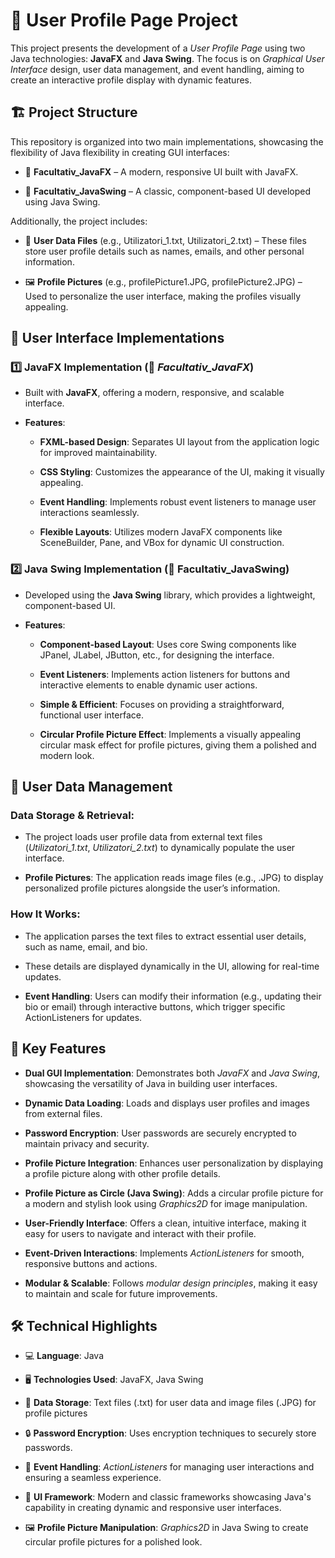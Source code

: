# 📄 User Profile Page Project
This project presents the development of a *User Profile Page* using two Java technologies: **JavaFX** and **Java Swing**. The focus is on *Graphical User Interface* design, user data management, and event handling, aiming to create an interactive profile display with dynamic features.

## 🏗️ Project Structure
This repository is organized into two main implementations, showcasing the flexibility of Java flexibility in creating GUI interfaces:

-  📂 **Facultativ_JavaFX** – A modern, responsive UI built with JavaFX.

-  📂 **Facultativ_JavaSwing** – A classic, component-based UI developed using Java Swing.

Additionally, the project includes:

-  📜 **User Data Files** (e.g., Utilizatori_1.txt, Utilizatori_2.txt) – These files store user profile details such as names, emails, and other personal information.

-  🖼️ **Profile Pictures** (e.g., profilePicture1.JPG, profilePicture2.JPG) – Used to personalize the user interface, making the profiles visually appealing.


## 🎨 User Interface Implementations
### 1️⃣ JavaFX Implementation (📂 *Facultativ_JavaFX*)

-  Built with **JavaFX**, offering a modern, responsive, and scalable interface.

-  **Features**:

    -  **FXML-based Design**: Separates UI layout from the application logic for improved maintainability.

    -  **CSS Styling**: Customizes the appearance of the UI, making it visually appealing.

    -  **Event Handling**: Implements robust event listeners to manage user interactions seamlessly.

    -  **Flexible Layouts**: Utilizes modern JavaFX components like SceneBuilder, Pane, and VBox for dynamic UI construction.

### 2️⃣ Java Swing Implementation (📂 Facultativ_JavaSwing)

-  Developed using the **Java Swing** library, which provides a lightweight, component-based UI.

-  **Features**:

    -  **Component-based Layout**: Uses core Swing components like JPanel, JLabel, JButton, etc., for designing the interface.

    -  **Event Listeners**: Implements action listeners for buttons and interactive elements to enable dynamic user actions.

    -  **Simple & Efficient**: Focuses on providing a straightforward, functional user interface.

    -  **Circular Profile Picture Effect**: Implements a visually appealing circular mask effect for profile pictures, giving them a polished and modern look.

## 📂 User Data Management
### Data Storage & Retrieval:

-  The project loads user profile data from external text files (*Utilizatori_1.txt*, *Utilizatori_2.txt*) to dynamically populate the user interface.

-  **Profile Pictures**: The application reads image files (e.g., .JPG) to display personalized profile pictures alongside the user’s information.

### How It Works:

-  The application parses the text files to extract essential user details, such as name, email, and bio.

-  These details are displayed dynamically in the UI, allowing for real-time updates.

-  **Event Handling**: Users can modify their information (e.g., updating their bio or email) through interactive buttons, which trigger specific ActionListeners for updates.

## 🌟 Key Features
-  **Dual GUI Implementation**: Demonstrates both *JavaFX* and *Java Swing*, showcasing the versatility of Java in building user interfaces.

-  **Dynamic Data Loading**: Loads and displays user profiles and images from external files.

-  **Password Encryption**: User passwords are securely encrypted to maintain privacy and security.

-  **Profile Picture Integration**: Enhances user personalization by displaying a profile picture along with other profile details.

-  **Profile Picture as Circle (Java Swing)**: Adds a circular profile picture for a modern and stylish look using *Graphics2D* for image manipulation.

-  **User-Friendly Interface**: Offers a clean, intuitive interface, making it easy for users to navigate and interact with their profile.

-  **Event-Driven Interactions**: Implements *ActionListeners* for smooth, responsive buttons and actions.

-  **Modular & Scalable**: Follows *modular design principles*, making it easy to maintain and scale for future improvements.

## 🛠️ Technical Highlights
-  💻 **Language**: Java

-  🖥️ **Technologies Used**: JavaFX, Java Swing

-  📄 **Data Storage**: Text files (.txt) for user data and image files (.JPG) for profile pictures

-  🔒 **Password Encryption**: Uses encryption techniques to securely store passwords.

-  🔄 **Event Handling**: *ActionListeners* for managing user interactions and ensuring a seamless experience.

-  🎨 **UI Framework**: Modern and classic frameworks showcasing Java's capability in creating dynamic and responsive user interfaces.

-  🖼️ **Profile Picture Manipulation**: *Graphics2D* in Java Swing to create circular profile pictures for a polished look.

